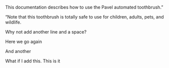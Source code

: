 This documentation describes how to use the Pavel automated toothbrush.”

“Note that this toothbrush is totally safe to use for children, adults, pets, and wildlife.

Why not add another line and a space?

Here we go again

And another

What if I add this. This is it
